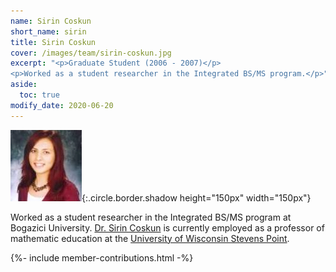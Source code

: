 ```yaml
---
name: Sirin Coskun
short_name: sirin
title: Sirin Coskun
cover: /images/team/sirin-coskun.jpg
excerpt: "<p>Graduate Student (2006 - 2007)</p>
<p>Worked as a student researcher in the Integrated BS/MS program.</p>"
aside:
  toc: true 
modify_date: 2020-06-20    
---
```

![image](/images/team/sirin-coskun.jpg){:.circle.border.shadow height="150px" width="150px"} 

Worked as a student researcher in the Integrated BS/MS program at Bogazici University. [Dr. Sirin Coskun](https://www.uwsp.edu/mathsci/Pages/faculty/sBudak.aspx) is currently employed as a professor of mathematic education at the [University of Wisconsin Stevens Point](https://www.uwsp.edu/).

{%- include member-contributions.html -%}